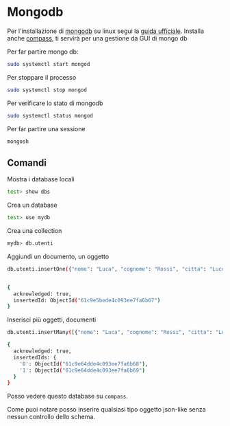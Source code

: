 # Mongodb

Per l'installazione di [mongodb]() su linux segui la [guida ufficiale](https://docs.mongodb.com/manual/tutorial/install-mongodb-on-ubuntu/).
Installa anche [compass](https://docs.mongodb.com/compass/current/install/), ti servirà per una gestione da GUI di mongo db

Per far partire mongo db:

```bash
sudo systemctl start mongod
```

Per stoppare il processo

```bash
sudo systemctl stop mongod
```

Per verificare lo stato di mongodb

```bash
sudo systemctl status mongod
```

Per far partire una sessione

```bash
mongosh
```

## Comandi

Mostra i database locali
```bash
test> show dbs
```

Crea un database
```bash
test> use mydb
```

Crea una collection
```bash
mydb> db.utenti
```

Aggiundi un documento, un oggetto

```bash
db.utenti.insertOne({"nome": "Luca", "cognome": "Rossi", "citta": "Lucca", "eta": 41})


{
  acknowledged: true,
  insertedId: ObjectId("61c9e5bede4c093ee7fa6b67")
}
```

Inserisci più oggetti, documenti

```bash
db.utenti.insertMany([{"nome": "Luca", "cognome": "Rossi", "citta": "Lucca", "eta": 41}, {"nome": "Matteo", "cognome": "Andrei", "citta": "Padova"}])

{
  acknowledged: true,
  insertedIds: {
    '0': ObjectId("61c9e64dde4c093ee7fa6b68"),
    '1': ObjectId("61c9e64dde4c093ee7fa6b69")
  }
}
```

Posso vedere questo database su `compass`.

Come puoi notare posso inserire qualsiasi tipo oggetto json-like senza nessun controllo dello schema.